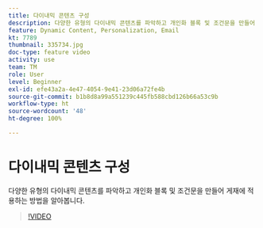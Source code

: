 ```yaml
---
title: 다이내믹 콘텐츠 구성
description: 다양한 유형의 다이내믹 콘텐츠를 파악하고 개인화 블록 및 조건문을 만들어 게재에 적용하는 방법을 알아봅니다.
feature: Dynamic Content, Personalization, Email
kt: 7789
thumbnail: 335734.jpg
doc-type: feature video
activity: use
team: TM
role: User
level: Beginner
exl-id: efe43a2a-4e47-4054-9e41-23d06a72fe4b
source-git-commit: b1b8d8a99a551239c445fb588cbd126b66a53c9b
workflow-type: ht
source-wordcount: '48'
ht-degree: 100%

---
```


# 다이내믹 콘텐츠 구성

다양한 유형의 다이내믹 콘텐츠를 파악하고 개인화 블록 및 조건문을 만들어 게재에 적용하는 방법을 알아봅니다.

>[!VIDEO](https://video.tv.adobe.com/v/335734?quality=12&learn=on)
